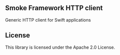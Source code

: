 ## Smoke Framework HTTP client

Generic HTTP client for Swift applications

## License

This library is licensed under the Apache 2.0 License. 
